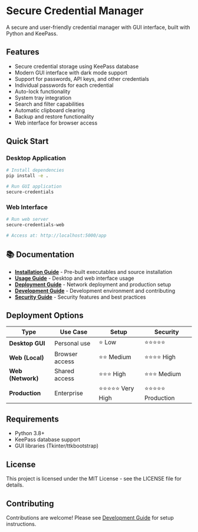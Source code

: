 # Secure Credential Manager

A secure and user-friendly credential manager with GUI interface, built with Python and KeePass.

## Features

- Secure credential storage using KeePass database
- Modern GUI interface with dark mode support
- Support for passwords, API keys, and other credentials
- Individual passwords for each credential
- Auto-lock functionality
- System tray integration
- Search and filter capabilities
- Automatic clipboard clearing
- Backup and restore functionality
- Web interface for browser access

## Quick Start

### Desktop Application
```bash
# Install dependencies
pip install -e .

# Run GUI application
secure-credentials
```

### Web Interface
```bash
# Run web server
secure-credentials-web

# Access at: http://localhost:5000/app
```

## 📚 Documentation

- **[Installation Guide](docs/INSTALL.md)** - Pre-built executables and source installation
- **[Usage Guide](docs/USAGE.md)** - Desktop and web interface usage
- **[Deployment Guide](docs/DEPLOYMENT.md)** - Network deployment and production setup
- **[Development Guide](docs/DEVELOPMENT.md)** - Development environment and contributing
- **[Security Guide](docs/SECURITY.md)** - Security features and best practices

## Deployment Options

| Type | Use Case | Setup | Security |
|------|----------|-------|----------|
| **Desktop GUI** | Personal use | ⭐ Low | ⭐⭐⭐⭐⭐ |
| **Web (Local)** | Browser access | ⭐⭐ Medium | ⭐⭐⭐⭐ High |
| **Web (Network)** | Shared access | ⭐⭐⭐ High | ⭐⭐⭐ Medium |
| **Production** | Enterprise | ⭐⭐⭐⭐⭐ Very High | ⭐⭐⭐⭐⭐ Production |

## Requirements

- Python 3.8+
- KeePass database support
- GUI libraries (Tkinter/ttkbootstrap)

## License

This project is licensed under the MIT License - see the LICENSE file for details.

## Contributing

Contributions are welcome! Please see [Development Guide](docs/DEVELOPMENT.md) for setup instructions.